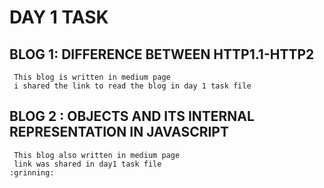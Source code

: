 # DAY 1 TASK
## BLOG 1: DIFFERENCE BETWEEN HTTP1.1-HTTP2
     This blog is written in medium page
     i shared the link to read the blog in day 1 task file
## BLOG 2 : OBJECTS AND ITS INTERNAL REPRESENTATION IN JAVASCRIPT
     This blog also written in medium page
     link was shared in day1 task file
    :grinning: